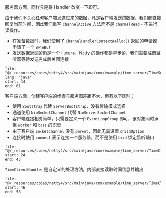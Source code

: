 服务器方面，同样只是将 Handler 改变一下即可。

由于我们不关心任何客户端发送过来的数据，凡是客户端发送的数据，我们都直接回复当前时间，因此我们重写 `channelActive` 方法而不是 `channelRead` - 不进行读操作。

* 在准备数据时，我们使用了 `ChannelHandlerContext#alloc()` 返回的申请器申请了一个 `ByteBuf`
* 发送数据返回的仍是一个 `Future`，Netty 的操作都是异步的，我们需要注册监听器等待发送完成后关闭连接

```reference
file: "@/_resources/codes/netty4/src/main/java/com/example/time_server/TimeServer.java"
lang: "java"
start: 44
end: 61
```

客户端方面，创建客户端的步骤与服务器差距不大，但有以下区别：

* 使用 `Bootstrap` 代替 `ServerBootstrap`，没有传输模式选择
* 通道使用 `NioSocketChannel` 代替 `NioServerSocketChannel`
* 客户端连接相对简单，只需要定义一个 `EventLoopGroup` 即可，该对象同时承担 `worker` 和 `boss` 的职责
* 由于客户端 `SocketChannel` 没有 `parent`，因此无需设置 `childOption`
* 连接时使用 `connect` 表示连接一个服务器，而不是使用 `bind` 绑定监听端口

```reference
file: "@/_resources/codes/netty4/src/main/java/com/example/time_server/TimeClient.java"
start: 24
end: 43
```

`TimeClientHandler` 是自定义的处理方法，内部直接读取时间信息并输出

```reference
file: "@/_resources/codes/netty4/src/main/java/com/example/time_server/TimeClient.java"
start: 46
end: 58
```
